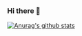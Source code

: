 ### Hi there 👋
[![Anurag's github stats](https://github-readme-stats.vercel.app/api?username=Modial)](https://github.com/anuraghazra/github-readme-stats)
<!--
**Modail/Modail** is a ✨ _special_ ✨ repository because its `README.md` (this file) appears on your GitHub profile.

Here are some ideas to get you started:

- 🔭 I’m currently working on ...
- 🌱 I’m currently learning ...
- 👯 I’m looking to collaborate on ...
- 🤔 I’m looking for help with ...
- 💬 Ask me about ...
- 📫 How to reach me: ...
- 😄 Pronouns: ...
- ⚡ Fun fact: ...
-->
